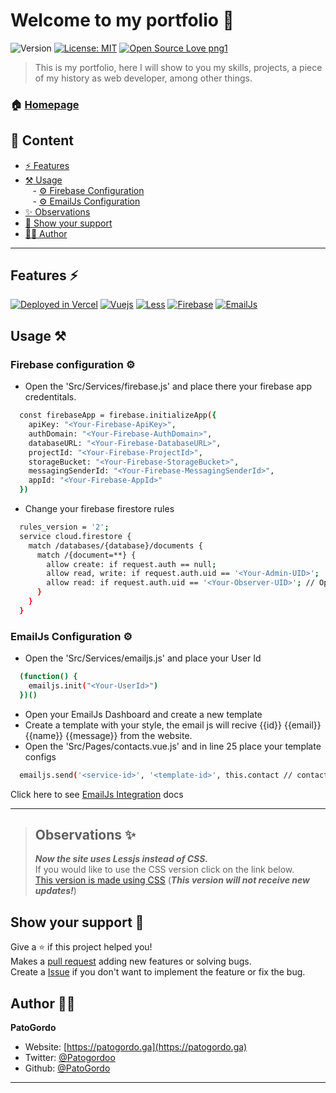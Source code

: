 # Welcome to my portfolio 👋
![Version](https://img.shields.io/badge/Version-1.6-blue.svg?cacheSeconds=2592000)
[![License: MIT](https://img.shields.io/badge/License-MIT-purple.svg)](#)
[![Open Source Love png1](https://badges.frapsoft.com/os/v1/open-source.png?v=103)](https://github.com/ellerbrock/open-source-badges/)

> This is my portfolio, here I will show to you my skills, projects, a piece of my history as web developer, among other things.

### 🏠 [Homepage](https://patogordo.ga)

## :bookmark_tabs: Content

- [:zap: Features](#features-zap)
- [:hammer_and_pick: Usage](#usage-hammer_and_pick) <br>
&nbsp;&nbsp; - [:gear: Firebase Configuration](#firebase-configuration-gear)<br>
&nbsp;&nbsp; - [:gear: EmailJs Configuration](#emailjs-configuration-gear)<br>
- [:sparkles: Observations](#observations-sparkles)
- [:handshake: Show your support](#show-your-support-handshake)
- [:technologist: Author](#author-technologist)

---

## Features :zap:
[![Deployed in Vercel](https://img.shields.io/badge/Vercel-000000?style=for-the-badge&logo=vercel&logoColor=white)](https://patogordo.ga)
[![Vuejs](https://img.shields.io/badge/Vue.js-35495E?style=for-the-badge&logo=vue.js&logoColor=4FC08D)](https://vuejs.org/)
[![Less](https://img.shields.io/badge/Less-1d365d?style=for-the-badge&logo=less&logoColor=white)](http://lesscss.org/)
[![Firebase](https://img.shields.io/badge/firebase-ffca28?style=for-the-badge&logo=firebase&logoColor=white)](https://firebase.google.com/)
[![EmailJs](https://github.com/PatoGordo/PatoGordo/blob/main/Images/EmailJsBadge.svg)](https://www.emailjs.com/)

## Usage :hammer_and_pick:

### Firebase configuration :gear:
- Open the 'Src/Services/firebase.js' and place there your firebase app credentitals.
```sh
  const firebaseApp = firebase.initializeApp({
    apiKey: "<Your-Firebase-ApiKey>",
    authDomain: "<Your-Firebase-AuthDomain>",
    databaseURL: "<Your-Firebase-DatabaseURL>",
    projectId: "<Your-Firebase-ProjectId>",
    storageBucket: "<Your-Firebase-StorageBucket>",
    messagingSenderId: "<Your-Firebase-MessagingSenderId>",
    appId: "<Your-Firebase-AppId>"
  })
```
- Change your firebase firestore rules
```sh
  rules_version = '2';
  service cloud.firestore {
    match /databases/{database}/documents {
      match /{document=**} {
        allow create: if request.auth == null;
        allow read, write: if request.auth.uid == '<Your-Admin-UID>';
        allow read: if request.auth.uid == '<Your-Observer-UID>'; // Optional
      }
    }
  }
```
### EmailJs Configuration :gear:
- Open the 'Src/Services/emailjs.js' and place your User Id
```sh
  (function() {
    emailjs.init("<Your-UserId>")
  })()
```
- Open your EmailJs Dashboard and create a new template
- Create a template with your style, the email js will recive {{id}} {{email}} {{name}} {{message}} from the website.
- Open the 'Src/Pages/contacts.vue.js' and in line 25 place your template configs
```sh
  emailjs.send('<service-id>', '<template-id>', this.contact // contact to send)
```
 Click here to see [EmailJs Integration](https://dashboard.emailjs.com/admin/integration) docs

***

> ## Observations :sparkles:
> ***Now the site uses Lessjs instead of CSS.*** <br>
> If you would like to use the CSS version click on the link below. <br>
>[This version is made using CSS](https://github.com/PatoGordo/PatoGordo/tree/main/Old%20Releases) (_**This version will not receive new updates!**_)


## Show your support :handshake:

Give a ⭐️ if this project helped you!<br>
Makes a [pull request](https://github.com/PatoGordo/patogordo.ga/pulls) adding new features or solving bugs. <br>
Create a [Issue](https://github.com/PatoGordo/patogordo.ga/issues) if you don't want to implement the feature or fix the bug. <br>

## Author :technologist:

**PatoGordo**

* Website: [https://patogordo.ga](https://patogordo.ga) <br>
* Twitter: [@Patogordoo](https://twitter.com/Patogordoo) <br>
* Github: [@PatoGordo](https://github.com/PatoGordo) <br>

***

